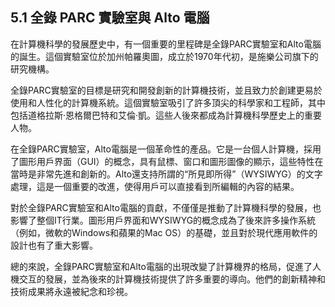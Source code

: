 ## 5.1 全錄 PARC 實驗室與 Alto 電腦

在計算機科學的發展歷史中，有一個重要的里程碑是全錄PARC實驗室和Alto電腦的誕生。這個實驗室位於加州帕羅奧圖，成立於1970年代初，是施樂公司旗下的研究機構。

全錄PARC實驗室的目標是研究和開發創新的計算機技術，並且致力於創建更易於使用和人性化的計算機系統。這個實驗室吸引了許多頂尖的科學家和工程師，其中包括道格拉斯·恩格爾巴特和艾倫·凱。這些人後來都成為計算機科學歷史上的重要人物。

在全錄PARC實驗室，Alto電腦是一個革命性的產品。它是一台個人計算機，採用了圖形用戶界面（GUI）的概念，具有鼠標、窗口和圖形圖像的顯示，這些特性在當時是非常先進和創新的。Alto還支持所謂的“所見即所得”（WYSIWYG）的文字處理，這是一個重要的改進，使得用戶可以直接看到所編輯的內容的結果。

對於全錄PARC實驗室和Alto電腦的貢獻，不僅僅是推動了計算機科學的發展，也影響了整個IT行業。圖形用戶界面和WYSIWYG的概念成為了後來許多操作系統（例如，微軟的Windows和蘋果的Mac OS）的基礎，並且對於現代應用軟件的設計也有了重大影響。

總的來說，全錄PARC實驗室和Alto電腦的出現改變了計算機界的格局，促進了人機交互的發展，並為後來的計算機技術提供了許多重要的導向。他們的創新精神和技術成果將永遠被紀念和珍視。